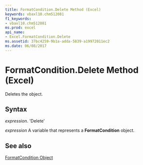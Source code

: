 ```yaml
---
title: FormatCondition.Delete Method (Excel)
keywords: vbaxl10.chm512081
f1_keywords:
- vbaxl10.chm512081
ms.prod: excel
api_name:
- Excel.FormatCondition.Delete
ms.assetid: 37bc4259-9b1a-adda-5839-a19972011ec2
ms.date: 06/08/2017
---
```



# FormatCondition.Delete Method (Excel)

Deletes the object.


## Syntax

 _expression_. 'Delete'

 _expression_ A variable that represents a **FormatCondition** object.


## See also


[FormatCondition Object](Excel.FormatCondition.md)

